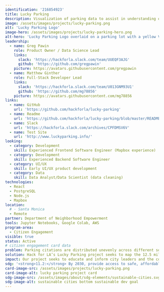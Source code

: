```yaml
---
identification: '216854923'
title: Lucky Parking
description: Visualization of parking data to assist in understanding of the effects of parking policies on a neighborhood by neighborhood basis in the City of Los Angeles.
image: /assets/images/projects/lucky-parking.png
alt: 'Lucky Parking Logo'
image-hero: /assets/images/projects/lucky-parking-hero.png
alt-hero: 'Lucky Parking Logo overlaid on a parking lot with a yellow Volkswagen.'
leadership:
  - name: Greg Pawin
    role: Product Owner / Data Science Lead
    links:
      slack: 'https://hackforla.slack.com/team/UUEQF3AJG'
      github: 'https://github.com/gregpawin'
    picture: https://avatars.githubusercontent.com/gregpawin
  - name: Matthew Ginther
    role: Full-Stack Developer Lead
    links:
      slack: 'https://hackforla.slack.com/team/U013GNM93U1'
      github: 'https://github.com/mg78856'
    picture: https://avatars.githubusercontent.com/mg78856
links:
  - name: GitHub
    url: 'https://github.com/hackforla/lucky-parking'
  - name: Readme
    url: 'https://github.com/hackforla/lucky-parking/blob/master/README.md'
  - name: Slack
    url: 'https://hackforla.slack.com/archives/CPFDMSV6V'
  - name: Test Site
    url: 'http://www.luckyparking.info/'
looking:
  - category: Development
    skill: Experienced Frontend Software Engineer (Mapbox experience)
  - category: Development
    skill: Experienced Backend Software Engineer
  - category: UI/UX
    skill: Early UI/UX product development
  - category: Data
    skill: Data Analyst/Data Scientist (data cleaning)
technologies:
  - React
  - PostgreSQL
  - Node.js
  - Mapbox
location:
  # - Santa Monica
  - Remote
partner: Department of Neighborhood Empowerment
tools: Jupyter Notebooks, Google Colab, AWS
program-area:
  - Citizen Engagement
visible: true
status: Active
# citizen engagement card data
problem: Parking citations are distributed unevenly across different socio-economic strata of the city's residents as they use public parking during the course of business or because enough off-street parking is not provided at their residence. The current publicly available Los Angeles parking citation dataset can be used as a basis for discussions about this disparity, but the unwieldy size and inconsistency of this data has been enough of a barrier to make it inaccessible to non-researchers.
solution: Hack for LA’s Lucky Parking project seeks to map the 12.5 million parking citations on a webapp that is easy to use yet powerful enough to make meaningful insights about parking citations accessible to the public at large.
impact: Our project seeks to educate and inform city leaders and the community about the effects of Los Angeles’ parking policies, hopefully serving as a tool in discussing more equitable solutions to our transportation problems.
sdg: '<strong>11.2:</strong> By 2030, provide access to safe, affordable, accessible and sustainable transport systems for all, improving road safety, notably by expanding public transport, with special attention to the needs of those in vulnerable situations, women, children, persons with disabilities and older persons.'
card-image-src: /assets/images/projects/lucky-parking.png
card-image-alt: lucky parking project card
sdg-image-src: /assets/images/about/sdg-elements/sustainable-cities.svg
sdg-image-alt: sustainable cities bottom sustainable dev goal
---
```

